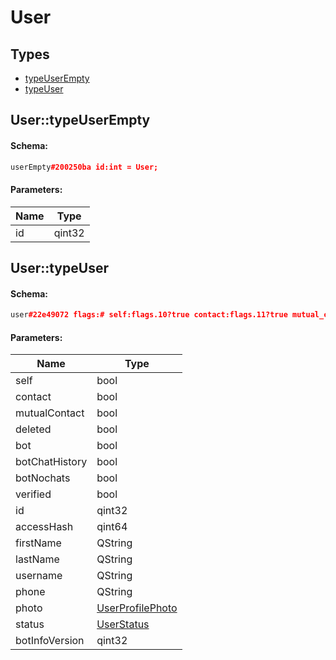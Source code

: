 # User

## Types

* [typeUserEmpty](#usertypeuserempty)
* [typeUser](#usertypeuser)

## User::typeUserEmpty

#### Schema:

```c++
userEmpty#200250ba id:int = User;
```

#### Parameters:

|Name|Type|
|----|----|
|id|qint32|

## User::typeUser

#### Schema:

```c++
user#22e49072 flags:# self:flags.10?true contact:flags.11?true mutual_contact:flags.12?true deleted:flags.13?true bot:flags.14?true bot_chat_history:flags.15?true bot_nochats:flags.16?true verified:flags.17?true id:int access_hash:flags.0?long first_name:flags.1?string last_name:flags.2?string username:flags.3?string phone:flags.4?string photo:flags.5?UserProfilePhoto status:flags.6?UserStatus bot_info_version:flags.14?int = User;
```

#### Parameters:

|Name|Type|
|----|----|
|self|bool|
|contact|bool|
|mutualContact|bool|
|deleted|bool|
|bot|bool|
|botChatHistory|bool|
|botNochats|bool|
|verified|bool|
|id|qint32|
|accessHash|qint64|
|firstName|QString|
|lastName|QString|
|username|QString|
|phone|QString|
|photo|[UserProfilePhoto](userprofilephoto.md)|
|status|[UserStatus](userstatus.md)|
|botInfoVersion|qint32|

